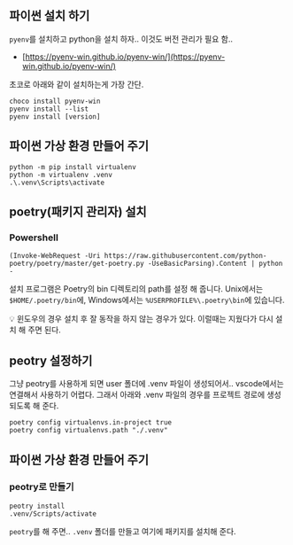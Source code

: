 ## 파이썬 설치 하기

`pyenv`를 설치하고 python을 설치 하자.. 이것도 버전 관리가 필요 함..

- [https://pyenv-win.github.io/pyenv-win/](https://pyenv-win.github.io/pyenv-win/)

초코로 아래와 같이 설치하는게 가장 간단.

```
choco install pyenv-win
pyenv install --list
pyenv install [version]

```

## 파이썬 가상 환경 만들어 주기

```
python -m pip install virtualenv
python -m virtualenv .venv
.\.venv\Scripts\activate

```

## poetry(패키지 관리자) 설치

[](https://python-poetry.org/docs/)

### Powershell

```
(Invoke-WebRequest -Uri https://raw.githubusercontent.com/python-poetry/poetry/master/get-poetry.py -UseBasicParsing).Content | python -

```

설치 프로그램은 Poetry의 bin 디렉토리의 path를 설정 해 줍니다. Unix에서는 `$HOME/.poetry/bin`에, Windows에서는 `%USERPROFILE%\.poetry\bin`에 있습니다.

<aside>
💡 윈도우의 경우 설치 후 잘 동작을 하지 않는 경우가 있다. 이럴때는 지웠다가 다시 설치 해 주면 된다.

</aside>

## peotry 설정하기

그냥 peotry를 사용하게 되면 user 폴더에 .venv 파일이 생성되어서.. vscode에서는 연결해서 사용하기 어렵다. 그래서 아래와 .venv 파일의 경우를 프로젝트 경로에 생성 되도록 해 준다.

```
poetry config virtualenvs.in-project true
poetry config virtualenvs.path "./.venv"
```

## 파이썬 가상 환경 만들어 주기

### peotry로 만들기

```
peotry install
.venv/Scripts/activate
```

`peotry`를 해 주면.. `.venv` 폴더를 만들고 여기에 패키지를 설치해 준다.